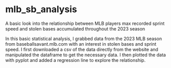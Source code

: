# mlb_sb_analysis
A basic look into the relationship between MLB players max recorded sprint speed and stolen bases accumulated throughout the 2023 season

In this basic statistical analysis, I grabbed data from the 2023 MLB season from baseballsavant.mlb.com with an interest in stolen bases and sprint speed. I first downloaded a csv of the data directly from the website and manipulated the dataframe to get the necessary data. I then plotted the data with pyplot and added a regression line to explore the relationship.
